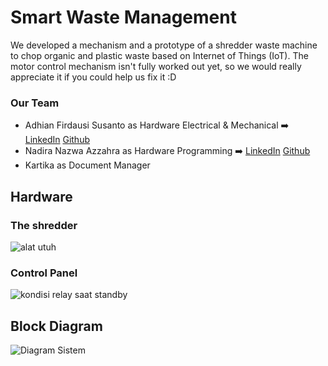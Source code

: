 # Smart Waste Management
We developed a mechanism and a prototype of a shredder waste machine to chop organic and plastic waste based on Internet of Things (IoT). The motor control mechanism isn't fully worked out yet, so we would really appreciate it if you could help us fix it :D

### Our Team
- Adhian Firdausi Susanto as Hardware Electrical & Mechanical ➡️
  [LinkedIn](https://www.linkedin.com/in/adhian-f-60a5aa112/)
  [Github](https://github.com/adhianfs)
- Nadira Nazwa Azzahra as Hardware Programming ➡️
  [LinkedIn](https://www.linkedin.com/in/nadira-nazwa-azzahra/)
  [Github](https://github.com/nadiranzw)
- Kartika as Document Manager

## Hardware
### The shredder
![alat utuh](https://github.com/nadiranzw/Smart-Waste-Management/assets/87987773/4e6e87fc-2e0a-4818-badd-030bd26f1205)
### Control Panel
![kondisi relay saat standby](https://github.com/nadiranzw/Smart-Waste-Management/assets/87987773/35082b91-2eaa-4db3-b746-42fe3bf3cf43)

## Block Diagram
![Diagram Sistem](https://github.com/nadiranzw/Smart-Waste-Management/assets/87987773/d91b65b6-3bf0-4918-a83e-9713df04644c)
